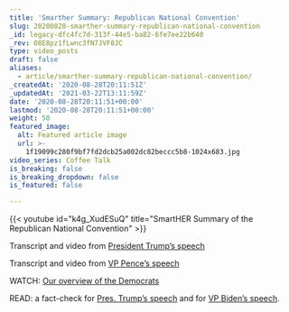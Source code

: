 ```yaml
---
title: 'Smarther Summary: Republican National Convention'
slug: 20200828-smarther-summary-republican-national-convention
_id: legacy-dfc4fc7d-313f-44e5-ba82-6fe7ee22b640
_rev: O8E8pz1fLwnc3fN7JVF8JC
type: video_posts
draft: false
aliases:
  - article/smarther-summary-republican-national-convention/
_createdAt: '2020-08-28T20:11:51Z'
_updatedAt: '2021-03-22T13:11:59Z'
date: '2020-08-28T20:11:51+00:00'
lastmod: '2020-08-28T20:11:51+00:00'
weight: 50
featured_image:
  alt: Featured article image
  url: >-
    1f19099c280f9bf7fd2dcb25a002dc82beccc5b8-1024x683.jpg
video_series: Coffee Talk
is_breaking: false
is_breaking_dropdown: false
is_featured: false

---
```

{{< youtube id="k4g_XudESuQ" title="SmartHER Summary of the Republican National Convention" >}}

Transcript and video from [President Trump’s speech](https://www.cnn.com/2020/08/28/politics/donald-trump-speech-transcript/index.html)

Transcript and video from [VP Pence’s speech](https://www.cnn.com/2020/08/26/politics/mike-pence-speech-transcript/index.html)

WATCH: [Our overview of the Democrats](https://youtu.be/H7vM7AhYArc)

READ: a fact-check for [Pres. Trump’s speech](https://www.politifact.com/article/2020/aug/28/fact-checking-donald-trumps-2020-rnc-speech/) and for [VP Biden’s speech](https://www.politifact.com/article/2020/aug/21/fact-checking-joe-biden-2020-democrat-national-con/).